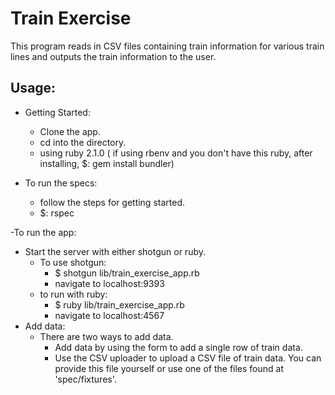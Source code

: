 Train Exercise
==============

This program reads in CSV files containing train information for various train lines and outputs the train information to the user.

Usage:
------
- Getting Started:
  + Clone the app.
  + cd into the directory.
  + using ruby 2.1.0 ( if using rbenv and you don't have this ruby, after installing, $: gem install bundler)

- To run the specs:
  + follow the steps for getting started.
  + $: rspec

-To run the app:
  + Start the server with either shotgun or ruby.
    - To use shotgun:
      + $ shotgun lib/train_exercise_app.rb
      + navigate to localhost:9393
    - to run with ruby:
      + $ ruby lib/train_exercise_app.rb
      + navigate to localhost:4567
  + Add data:
    - There are two ways to add data.
      + Add data by using the form to add a single row of train data.
      + Use the CSV uploader to upload a CSV file of train data. You can provide this file yourself or use one of the files found at 'spec/fixtures'.
